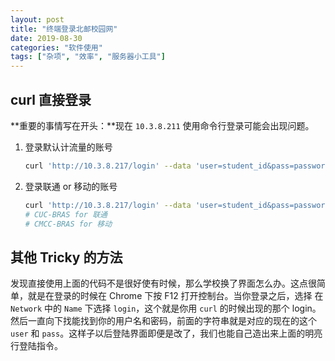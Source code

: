 ```yaml
---
layout: post
title: "终端登录北邮校园网"
date: 2019-08-30
categories: "软件使用"
tags: ["杂项", "效率", "服务器小工具"]
---
```

## curl 直接登录
**重要的事情写在开头：**现在 `10.3.8.211` 使用命令行登录可能会出现问题。
1. 登录默认计流量的账号
	```bash
	curl 'http://10.3.8.217/login' --data 'user=student_id&pass=password&line='
	```

2. 登录联通 or 移动的账号

	```bash
	curl 'http://10.3.8.217/login' --data 'user=student_id&pass=password&line=CUC-BRAS'
	# CUC-BRAS for 联通
	# CMCC-BRAS for 移动
	```

## 其他 Tricky 的方法

发现直接使用上面的代码不是很好使有时候，那么学校换了界面怎么办。这点很简单，就是在登录的时候在 Chrome 下按 F12 打开控制台。当你登录之后，选择 在 `Network` 中的 `Name` 下选择 `login`，这个就是你用 `curl` 的时候出现的那个 login。然后一直向下找能找到你的用户名和密码，前面的字符串就是对应的现在的这个 `user` 和 `pass`。这样子以后登陆界面即便是改了，我们也能自己造出来上面的明亮行登陆指令。
